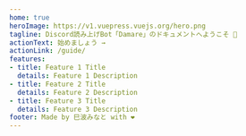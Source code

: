 ```yaml
---
home: true
heroImage: https://v1.vuepress.vuejs.org/hero.png
tagline: Discord読み上げBot「Damare」のドキュメントへようこそ 💫 
actionText: 始めましょう →
actionLink: /guide/
features:
- title: Feature 1 Title
  details: Feature 1 Description
- title: Feature 2 Title
  details: Feature 2 Description
- title: Feature 3 Title
  details: Feature 3 Description
footer: Made by 巳波みなと with ❤️
---
```

